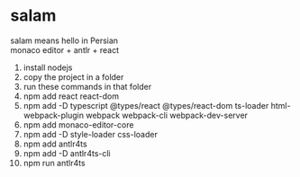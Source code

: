 # salam
salam means hello in Persian
<br>
monaco editor + antlr + react
<ol>
  <li>install nodejs</li>
  <li>copy the project in a folder</li>
<li>run these commands in that folder</li>
<li>npm add react react-dom</li>
<li>npm add -D typescript @types/react @types/react-dom ts-loader html-webpack-plugin webpack webpack-cli webpack-dev-server</li>
<li>npm add monaco-editor-core</li>
<li>npm  add -D style-loader css-loader</li>
<li>npm add antlr4ts</li>
<li>npm add -D antlr4ts-cli</li>
<li>npm run antlr4ts</li>
</ol>
